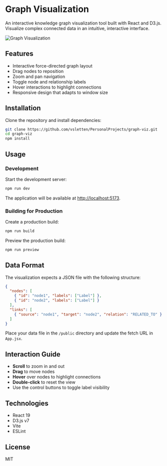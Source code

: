 # Graph Visualization

An interactive knowledge graph visualization tool built with React and D3.js. Visualize complex connected data in an intuitive, interactive interface.

![Graph Visualization](/public/vite.svg)

## Features

- Interactive force-directed graph layout
- Drag nodes to reposition
- Zoom and pan navigation
- Toggle node and relationship labels
- Hover interactions to highlight connections
- Responsive design that adapts to window size

## Installation

Clone the repository and install dependencies:

```bash
git clone https://github.com/vsletten/PersonalProjects/graph-viz.git
cd graph-viz
npm install
```

## Usage

### Development

Start the development server:

```bash
npm run dev
```

The application will be available at [http://localhost:5173](http://localhost:5173).

### Building for Production

Create a production build:

```bash
npm run build
```

Preview the production build:

```bash
npm run preview
```

## Data Format

The visualization expects a JSON file with the following structure:

```json
{
  "nodes": [
    { "id": "node1", "labels": ["Label"] },
    { "id": "node2", "labels": ["Label"] }
  ],
  "links": [
    { "source": "node1", "target": "node2", "relation": "RELATED_TO" }
  ]
}
```

Place your data file in the `/public` directory and update the fetch URL in `App.jsx`.

## Interaction Guide

- **Scroll** to zoom in and out
- **Drag** to move nodes
- **Hover** over nodes to highlight connections
- **Double-click** to reset the view
- Use the control buttons to toggle label visibility

## Technologies

- React 19
- D3.js v7
- Vite
- ESLint

## License

MIT